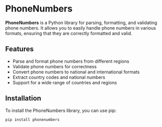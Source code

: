# PhoneNumbers

**PhoneNumbers** is a Python library for parsing, formatting, and validating phone numbers. It allows you to easily handle phone numbers in various formats, ensuring that they are correctly formatted and valid.

## Features

- Parse and format phone numbers from different regions
- Validate phone numbers for correctness
- Convert phone numbers to national and international formats
- Extract country codes and national numbers
- Support for a wide range of countries and regions

## Installation

To install the PhoneNumbers library, you can use pip:

```bash
pip install phonenumbers
